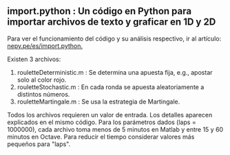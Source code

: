 ## import.python : Un código en Python para importar archivos de texto y graficar en 1D y 2D 
Para ver el funcionamiento del código y su análisis respectivo, ir al artículo: [nepy.pe/es/import.python.](http://www.nepy.pe/es/programacion/importar-y-graficar-datos-en-el-lenguaje-python/) 

Existen 3 archivos: 

1. rouletteDeterministic.m : Se determina una apuesta fija, e.g., apostar solo al color rojo.
2. rouletteStochastic.m : En cada ronda se apuesta aleatoriamente a distintos números.
3. rouletteMartingale.m : Se usa la estrategia de Martingale.

Todos los archivos requieren un valor de entrada. Los detalles aparecen explicados en el mismo código.
Para los parámetros dados (laps = 1000000), cada archivo toma menos de 5 minutos en Matlab y entre 15 y 60 minutos en Octave. Para reducir el tiempo considerar valores más pequeños para "laps".
